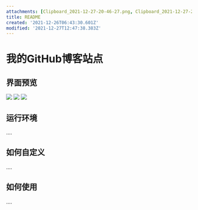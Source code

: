 ```yaml
---
attachments: [Clipboard_2021-12-27-20-46-27.png, Clipboard_2021-12-27-20-47-24.png, Clipboard_2021-12-27-20-47-38.png]
title: README
created: '2021-12-26T06:43:30.601Z'
modified: '2021-12-27T12:47:38.383Z'
---
```


# 我的GitHub博客站点

## 界面预览
![](/attachment/Clipboard_2021-12-27-20-46-27.png)
![](/attachment/Clipboard_2021-12-27-20-47-24.png)
![](/attachment/Clipboard_2021-12-27-20-47-38.png)

## 运行环境
....

## 如何自定义
....

## 如何使用
....

